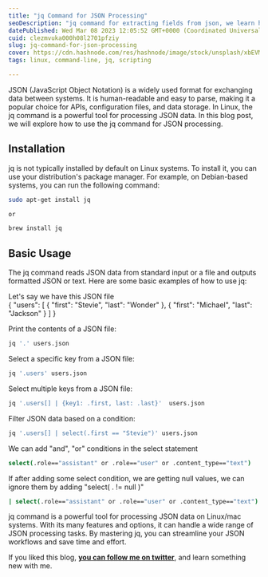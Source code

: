 ```yaml
---
title: "jq Command for JSON Processing"
seoDescription: "jq command for extracting fields from json, we learn how to install jq and learn how to use jq commands on a json file"
datePublished: Wed Mar 08 2023 12:05:52 GMT+0000 (Coordinated Universal Time)
cuid: clezmvuka000h08l2701pfziy
slug: jq-command-for-json-processing
cover: https://cdn.hashnode.com/res/hashnode/image/stock/unsplash/xbEVM6oJ1Fs/upload/5a4ba22ac7ff42eb309b797b3e668b26.jpeg
tags: linux, command-line, jq, scripting

---
```


JSON (JavaScript Object Notation) is a widely used format for exchanging data between systems. It is human-readable and easy to parse, making it a popular choice for APIs, configuration files, and data storage. In Linux, the jq command is a powerful tool for processing JSON data. In this blog post, we will explore how to use the jq command for JSON processing.

## Installation

jq is not typically installed by default on Linux systems. To install it, you can use your distribution's package manager. For example, on Debian-based systems, you can run the following command:

```bash
sudo apt-get install jq

or 

brew install jq
```

## Basic Usage

The jq command reads JSON data from standard input or a file and outputs formatted JSON or text. Here are some basic examples of how to use jq:

Let's say we have this JSON file  
{ "users": \[ { "first": "Stevie", "last": "Wonder" }, { "first": "Michael", "last": "Jackson" } \] }

Print the contents of a JSON file:

```bash
jq '.' users.json
```

Select a specific key from a JSON file:

```bash
jq '.users' users.json
```

Select multiple keys from a JSON file:

```bash
jq '.users[] | {key1: .first, last: .last}'  users.json
```

Filter JSON data based on a condition:

```bash
jq '.users[] | select(.first == "Stevie")' users.json
```

We can add "and", "or" conditions in the select statement

```bash
select(.role=="assistant" or .role=="user" or .content_type=="text")
```

If after adding some select condition, we are getting null values, we can ignore them by adding "select( . != null )"

```bash
| select(.role=="assistant" or .role=="user" or .content_type=="text") | select( . != null )
```

jq command is a powerful tool for processing JSON data on Linux/mac systems. With its many features and options, it can handle a wide range of JSON processing tasks. By mastering jq, you can streamline your JSON workflows and save time and effort.

If you liked this blog, [**you can follow me on twitter**](https://twitter.com/nkalra0123), and learn something new with me.